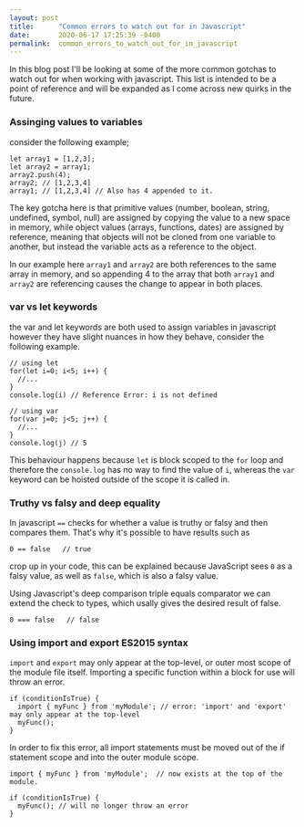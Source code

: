 ```yaml
---
layout: post
title:      "Common errors to watch out for in Javascript"
date:       2020-06-17 17:25:39 -0400
permalink:  common_errors_to_watch_out_for_in_javascript
---
```



In this blog post I'll be looking at some of the more common gotchas to watch out for when working with javascript. This list is intended to be a point of reference and will be expanded as I come across new quirks in the future.

### Assinging values to variables

consider the following example;

```
let array1 = [1,2,3];
let array2 = array1;
array2.push(4);
array2; // [1,2,3,4]
array1; // [1,2,3,4] // Also has 4 appended to it.
```

The key gotcha here is that primitive values (number, boolean, string, undefined, symbol, null) are assigned by copying the value to a new space in memory, while object values (arrays, functions, dates) are assigned by reference, meaning that objects will not be cloned from one variable to another, but instead the variable acts as a reference to the object.

In our example here `array1` and `array2` are both references to the same array in memory, and so appending 4 to the array that both `array1` and `array2` are referencing causes the change to appear in both places.

### var vs let keywords

the var and let keywords are both used to assign variables in javascript however they have slight nuances in how they behave, consider the following example.

```
// using let
for(let i=0; i<5; i++) {
  //...
}
console.log(i) // Reference Error: i is not defined

// using var
for(var j=0; j<5; j++) {
  //...
}
console.log(j) // 5
```

This behaviour happens because `let` is block scoped to the `for` loop and therefore the `console.log` has no way to find the value of `i`, whereas the `var` keyword can be hoisted outside of the scope it is called in.

### Truthy vs falsy and deep equality

In javascript `==` checks for whether a value is truthy or falsy and then compares them. That's why it's possible to have results such as 
```
0 == false   // true
```
crop up in your code, this can be explained because JavaScript sees `0` as a falsy value, as well as `false`, which is also a falsy value.

Using Javascript's deep comparison triple equals comparator we can extend the check to types, which usally gives the desired result of false.

```
0 === false   // false
```

### Using import and export ES2015 syntax

`import` and `export` may only appear at the top-level, or outer most scope of the module file itself. Importing a specific function within a block for use will throw an error.

```
if (conditionIsTrue) {
  import { myFunc } from 'myModule'; // error: 'import' and 'export' may only appear at the top-level
  myFunc();
}
```

In order to fix this error, all import statements must be moved out of the if statement scope and into the outer module scope.

```
import { myFunc } from 'myModule';  // now exists at the top of the module.

if (conditionIsTrue) {
  myFunc(); // will no longer throw an error
}
```
